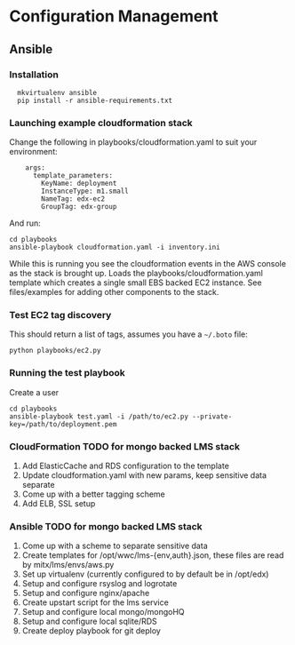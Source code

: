 # Configuration Management

## Ansible

### Installation

```
  mkvirtualenv ansible
  pip install -r ansible-requirements.txt
```

### Launching example cloudformation stack

Change the following in playbooks/cloudformation.yaml to suit your environment:

```
    args:
      template_parameters:
        KeyName: deployment
        InstanceType: m1.small
        NameTag: edx-ec2
        GroupTag: edx-group
```

And run:

  ```
  cd playbooks
  ansible-playbook cloudformation.yaml -i inventory.ini
  ```


While this is running you see the cloudformation events in the AWS console as the stack is brought up.
Loads the playbooks/cloudformation.yaml template which creates a single small EBS backed EC2 instance.
See files/examples for adding other components to the stack.


### Test EC2 tag discovery

This should return a list of tags, assumes you have a `~/.boto` file:

  `python playbooks/ec2.py`
  
  
### Running the test playbook

Create a user

  ```
  cd playbooks
  ansible-playbook test.yaml -i /path/to/ec2.py --private-key=/path/to/deployment.pem
  ```
### CloudFormation TODO for mongo backed LMS stack

1. Add ElasticCache and RDS configuration to the template
2. Update cloudformation.yaml with new params, keep sensitive data separate
3. Come up with a better tagging scheme
4. Add ELB, SSL setup

### Ansible TODO for mongo backed LMS stack

1. Come up with a scheme to separate sensitive data
2. Create templates for /opt/wwc/lms-{env,auth}.json, these files are read by mitx/lms/envs/aws.py
3. Set up virtualenv (currently configured to by default be in /opt/edx)
4. Setup and configure rsyslog and logrotate
5. Setup and configure nginx/apache
5. Create upstart script for the lms service
6. Setup and configure local mongo/mongoHQ
7. Setup and configure local sqlite/RDS
8. Create deploy playbook for git deploy


  
  
